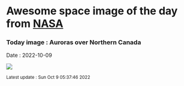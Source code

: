 
  # Awesome space image of the day from [NASA](https://api.nasa.gov/)

  ### Today image : Auroras over Northern Canada
  Date : 2022-10-09

  ![](https://apod.nasa.gov/apod/image/2210/aurora_kwon_960.jpg)

  <small>Latest update : Sun Oct  9 05:37:46 2022</small>
